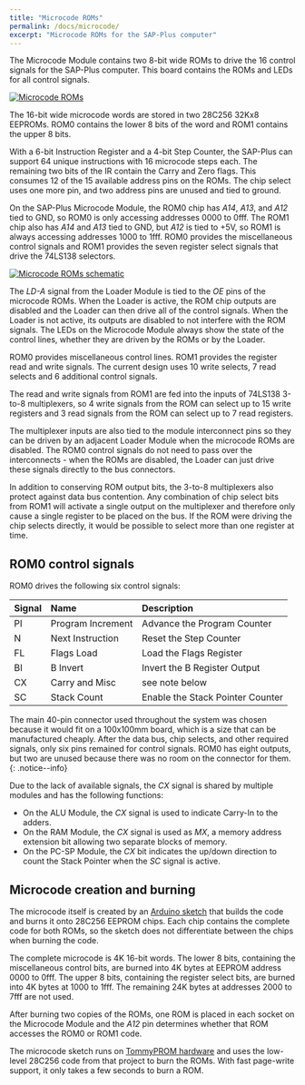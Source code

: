 ```yaml
---
title: "Microcode ROMs"
permalink: /docs/microcode/
excerpt: "Microcode ROMs for the SAP-Plus computer"
---
```


The Microcode Module contains two 8-bit wide ROMs to drive the 16 control signals for the SAP-Plus computer.  This board contains the ROMs and LEDs for all control signals.

[![Microcode ROMs](../../assets/images/microcode-module-small.png "Microcode ROMs")](../../assets/images/microcode-module.png)

The 16-bit wide microcode words are stored in two 28C256 32Kx8 EEPROMs.  ROM0 contains the lower 8 bits of the word and ROM1 contains the upper 8 bits.

With a 6-bit Instruction Register and a 4-bit Step Counter, the SAP-Plus can support 64 unique instructions with 16 microcode steps each. The remaining two bits of the IR contain the Carry and Zero flags. This consumes 12 of the 15 available address pins on the ROMs. The chip select uses one more pin, and two address pins are unused and tied to ground.

On the SAP-Plus Microcode Module, the ROM0 chip has _A14_, _A13_, and _A12_ tied to GND, so ROM0 is only accessing addresses 0000 to 0fff.  The ROM1 chip also has _A14_ and _A13_ tied to GND, but _A12_ is tied to +5V, so ROM1 is always accessing addresses 1000 to 1fff.  ROM0 provides the miscellaneous control signals and ROM1 provides the seven register select signals that drive the 74LS138 selectors.

[![Microcode ROMs schematic](../../assets/images/microcode-schematic-small.png "Microcode ROMs schematic")](../../assets/images/microcode-schematic.png)


The _LD-A_ signal from the Loader Module is tied to the _OE_ pins of the microcode ROMs.  When the Loader is active, the ROM chip outputs are disabled and the Loader can then drive all of the control signals.  When the Loader is not active, its outputs are disabled to not interfere with the ROM signals.  The LEDs on the Microcode Module always show the state of the control lines, whether they are driven by the ROMs or by the Loader.

ROM0 provides miscellaneous control lines. ROM1 provides the register read and write signals. The current design uses 10 write selects, 7 read selects and 6 additional control signals.

The read and write signals from ROM1 are fed into the inputs of 74LS138 3-to-8 multiplexers, so 4 write signals from the ROM can select up to 15 write registers and 3 read signals from the ROM can select up to 7 read registers.

The multiplexer inputs are also tied to the module interconnect pins so they can be driven by an adjacent Loader Module when the microcode ROMs are disabled. The ROM0 control signals do not need to pass over the interconnects - when the ROMs are disabled, the Loader can just drive these signals directly to the bus connectors.

In addition to conserving ROM output bits, the 3-to-8 multiplexers also protect against data bus contention.  Any combination of chip select bits from ROM1 will activate a single output on the multiplexer and therefore only cause a single register to be placed on the bus.  If the ROM were driving the chip selects directly, it would be possible to select more than one register at time.

## ROM0 control signals

ROM0 drives the following six control signals:

|Signal|Name|Description|
|:---|:---|:---|
|PI|Program Increment|Advance the Program Counter|
|N |Next Instruction |Reset the Step Counter|
|FL|Flags Load       |Load the Flags Register|
|BI|B Invert         |Invert the B Register Output|
|CX|Carry and Misc   |see note below|
|SC|Stack Count      |Enable the Stack Pointer Counter|

The main 40-pin connector used throughout the system was chosen because it would fit on a 100x100mm board, which is a size that can be manufactured cheaply.  After the data bus, chip selects, and other required signals, only six pins remained for control signals.  ROM0 has eight outputs, but two are unused because there was no room on the connector for them.
{: .notice--info}

Due to the lack of available signals, the _CX_ signal is shared by multiple modules and has the following functions:

* On the ALU Module, the _CX_ signal is used to indicate Carry-In to the adders.
* On the RAM Module, the _CX_ signal is used as _MX_, a memory address extension bit allowing two separate blocks of memory.
* On the PC-SP Module, the _CX_ bit indicates the up/down direction to count the Stack Pointer when the _SC_ signal is active.

## Microcode creation and burning

The microcode itself is created by an [Arduino sketch](https://github.com/TomNisbet/sap-plus/tree/main/arduino-microcode) that builds the code and burns it onto 28C256 EEPROM chips.  Each chip contains the complete code for both ROMs, so the sketch does not differentiate between the chips when burning the code.  

The complete microcode is 4K 16-bit words.  The lower 8 bits, containing the miscellaneous control bits, are burned into 4K bytes at EEPROM address 0000 to 0fff.  The upper 8 bits, containing the register select bits, are burned into 4K bytes at 1000 to 1fff.  The remaining 24K bytes at addresses 2000 to 7fff are not used.

After burning two copies of the ROMs, one ROM is placed in each socket on the Microcode Module and the _A12_ pin determines whether that ROM accesses the ROM0 or ROM1 code.

The microcode sketch runs on [TommyPROM hardware](https://tomnisbet.github.io/TommyPROM/) and uses the low-level 28C256 code from that project to burn the ROMs.  With fast page-write support, it only takes a few seconds to burn a ROM.


